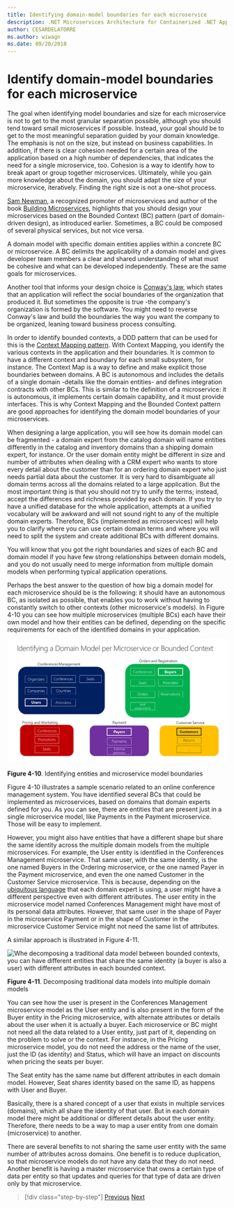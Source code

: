 ```yaml
---
title: Identifying domain-model boundaries for each microservice
description: .NET Microservices Architecture for Containerized .NET Applications | Identifying domain-model boundaries for each microservice
author: CESARDELATORRE
ms.author: wiwagn
ms.date: 09/20/2018
---
```

# Identify domain-model boundaries for each microservice

The goal when identifying model boundaries and size for each microservice is not to get to the most granular separation possible, although you should tend toward small microservices if possible. Instead, your goal should be to get to the most meaningful separation guided by your domain knowledge. The emphasis is not on the size, but instead on business capabilities. In addition, if there is clear cohesion needed for a certain area of the application based on a high number of dependencies, that indicates the need for a single microservice, too. Cohesion is a way to identify how to break apart or group together microservices. Ultimately, while you gain more knowledge about the domain, you should adapt the size of your microservice, iteratively. Finding the right size is not a one-shot process.

[Sam Newman](https://samnewman.io/), a recognized promoter of microservices and author of the book [Building Microservices](https://samnewman.io/books/building_microservices/), highlights that you should design your microservices based on the Bounded Context (BC) pattern (part of domain-driven design), as introduced earlier. Sometimes, a BC could be composed of several physical services, but not vice versa.

A domain model with specific domain entities applies within a concrete BC or microservice. A BC delimits the applicability of a domain model and gives developer team members a clear and shared understanding of what must be cohesive and what can be developed independently. These are the same goals for microservices.

Another tool that informs your design choice is [Conway's law](https://en.wikipedia.org/wiki/Conway%27s_law), which states that an application will reflect the social boundaries of the organization that produced it. But sometimes the opposite is true -the company's organization is formed by the software. You might need to reverse Conway's law and build the boundaries the way you want the company to be organized, leaning toward business process consulting.

In order to identify bounded contexts, a DDD pattern that can be used for this is the [Context Mapping pattern](https://www.infoq.com/articles/ddd-contextmapping). With Context Mapping, you identify the various contexts in the application and their boundaries. It is common to have a different context and boundary for each small subsystem, for instance. The Context Map is a way to define and make explicit those boundaries between domains. A BC is autonomous and includes the details of a single domain -details like the domain entities- and defines integration contracts with other BCs. This is similar to the definition of a microservice: it is autonomous, it implements certain domain capability, and it must provide interfaces. This is why Context Mapping and the Bounded Context pattern are good approaches for identifying the domain model boundaries of your microservices.

When designing a large application, you will see how its domain model can be fragmented - a domain expert from the catalog domain will name entities differently in the catalog and inventory domains than a shipping domain expert, for instance. Or the user domain entity might be different in size and number of attributes when dealing with a CRM expert who wants to store every detail about the customer than for an ordering domain expert who just needs partial data about the customer. It is very hard to disambiguate all domain terms across all the domains related to a large application. But the most important thing is that you should not try to unify the terms; instead, accept the differences and richness provided by each domain. If you try to have a unified database for the whole application, attempts at a unified vocabulary will be awkward and will not sound right to any of the multiple domain experts. Therefore, BCs (implemented as microservices) will help you to clarify where you can use certain domain terms and where you will need to split the system and create additional BCs with different domains.

You will know that you got the right boundaries and sizes of each BC and domain model if you have few strong relationships between domain models, and you do not usually need to merge information from multiple domain models when performing typical application operations.

Perhaps the best answer to the question of how big a domain model for each microservice should be is the following: it should have an autonomous BC, as isolated as possible, that enables you to work without having to constantly switch to other contexts (other microservice's models). In Figure 4-10 you can see how multiple microservices (multiple BCs) each have their own model and how their entities can be defined, depending on the specific requirements for each of the identified domains in your application.

![Entities in several model boudaries (Bounded Contexts), where the same entity appears as "Users", "Buyers", "Payers", and "Customers" depending on the bounded context](./media/image10.png)

**Figure 4-10**. Identifying entities and microservice model boundaries

Figure 4-10 illustrates a sample scenario related to an online conference management system. You have identified several BCs that could be implemented as microservices, based on domains that domain experts defined for you. As you can see, there are entities that are present just in a single microservice model, like Payments in the Payment microservice. Those will be easy to implement.

However, you might also have entities that have a different shape but share the same identity across the multiple domain models from the multiple microservices. For example, the User entity is identified in the Conferences Management microservice. That same user, with the same identity, is the one named Buyers in the Ordering microservice, or the one named Payer in the Payment microservice, and even the one named Customer in the Customer Service microservice. This is because, depending on the [ubiquitous language](https://martinfowler.com/bliki/UbiquitousLanguage.html) that each domain expert is using, a user might have a different perspective even with different attributes. The user entity in the microservice model named Conferences Management might have most of its personal data attributes. However, that same user in the shape of Payer in the microservice Payment or in the shape of Customer in the microservice Customer Service might not need the same list of attributes.

A similar approach is illustrated in Figure 4-11.

![Whe decomposing a traditional data model between bounded contexts, you can have different entities that share the same identity (a buyer is also a user) with different attributes in each bounded context.](./media/image11.png)

**Figure 4-11**. Decomposing traditional data models into multiple domain models

You can see how the user is present in the Conferences Management microservice model as the User entity and is also present in the form of the Buyer entity in the Pricing microservice, with alternate attributes or details about the user when it is actually a buyer. Each microservice or BC might not need all the data related to a User entity, just part of it, depending on the problem to solve or the context. For instance, in the Pricing microservice model, you do not need the address or the name of the user, just the ID (as identity) and Status, which will have an impact on discounts when pricing the seats per buyer.

The Seat entity has the same name but different attributes in each domain model. However, Seat shares identity based on the same ID, as happens with User and Buyer.

Basically, there is a shared concept of a user that exists in multiple services (domains), which all share the identity of that user. But in each domain model there might be additional or different details about the user entity. Therefore, there needs to be a way to map a user entity from one domain (microservice) to another.

There are several benefits to not sharing the same user entity with the same number of attributes across domains. One benefit is to reduce duplication, so that microservice models do not have any data that they do not need. Another benefit is having a master microservice that owns a certain type of data per entity so that updates and queries for that type of data are driven only by that microservice.


>[!div class="step-by-step"]
[Previous](distributed-data-management.md)
[Next](direct-client-to-microservice-communication-versus-the-api-gateway-pattern.md)
